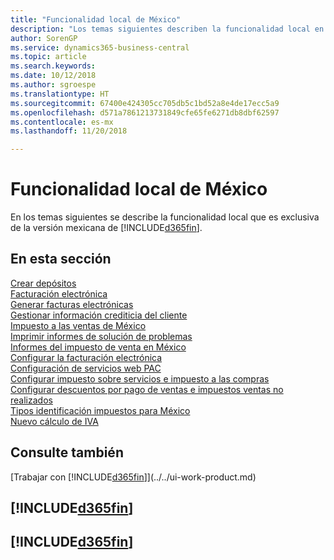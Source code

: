 ```yaml
---
title: "Funcionalidad local de México"
description: "Los temas siguientes describen la funcionalidad local en la versión mexicana de Business Central."
author: SorenGP
ms.service: dynamics365-business-central
ms.topic: article
ms.search.keywords: 
ms.date: 10/12/2018
ms.author: sgroespe
ms.translationtype: HT
ms.sourcegitcommit: 67400e424305cc705db5c1bd52a8e4de17ecc5a9
ms.openlocfilehash: d571a7861213731849cfe65fe6271db8dbf62597
ms.contentlocale: es-mx
ms.lasthandoff: 11/20/2018

---
```

# <a name="mexico-local-functionality"></a>Funcionalidad local de México
En los temas siguientes se describe la funcionalidad local que es exclusiva de la versión mexicana de [!INCLUDE[d365fin](../../includes/d365fin_md.md)].  

## <a name="in-this-section"></a>En esta sección  
[Crear depósitos](how-to-create-deposits.md)  
[Facturación electrónica](electronic-invoicing.md)  
[Generar facturas electrónicas](how-to-generate-electronic-invoices.md)  
[Gestionar información crediticia del cliente](how-to-manage-customer-credit-information.md)  
[Impuesto a las ventas de México](mexico-sales-tax.md)  
[Imprimir informes de solución de problemas](how-to-print-troubleshooting-reports.md)  
[Informes del impuesto de venta en México](mexico-sales-tax.md)  
[Configurar la facturación electrónica](how-to-set-up-electronic-invoicing.md)  
[Configuración de servicios web PAC](how-to-set-up-pac-web-services.md)  
[Configurar impuesto sobre servicios e impuesto a las compras](how-to-set-up-use-tax-and-purchase-tax.md)  
[Configurar descuentos por pago de ventas e impuestos ventas no realizados](how-to-set-up-unrealized-sales-tax-and-sales-payment-discounts.md)  
[Tipos identificación impuestos para México](tax-identification-types-for-mexico.md)  
[Nuevo cálculo de IVA](vat-recalculation.md)  

## <a name="see-also"></a>Consulte también
[Trabajar con [!INCLUDE[d365fin](../../includes/d365fin_md.md)]](../../ui-work-product.md)    

## [!INCLUDE[d365fin](../../includes/free_trial_md.md)]  
## [!INCLUDE[d365fin](../../includes/training_link_md.md)]

